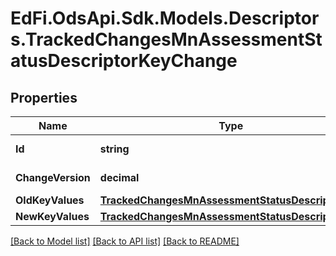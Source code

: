 # EdFi.OdsApi.Sdk.Models.Descriptors.TrackedChangesMnAssessmentStatusDescriptorKeyChange

## Properties

Name | Type | Description | Notes
------------ | ------------- | ------------- | -------------
**Id** | **string** | Resource identifier | [optional] 
**ChangeVersion** | **decimal** | Change version | [optional] 
**OldKeyValues** | [**TrackedChangesMnAssessmentStatusDescriptorKey**](TrackedChangesMnAssessmentStatusDescriptorKey.md) |  | [optional] 
**NewKeyValues** | [**TrackedChangesMnAssessmentStatusDescriptorKey**](TrackedChangesMnAssessmentStatusDescriptorKey.md) |  | [optional] 

[[Back to Model list]](../README.md#documentation-for-models) [[Back to API list]](../README.md#documentation-for-api-endpoints) [[Back to README]](../README.md)

